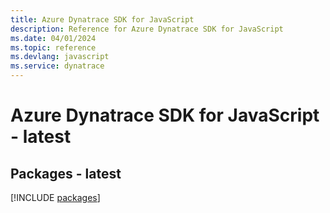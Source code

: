 ```yaml
---
title: Azure Dynatrace SDK for JavaScript
description: Reference for Azure Dynatrace SDK for JavaScript
ms.date: 04/01/2024
ms.topic: reference
ms.devlang: javascript
ms.service: dynatrace
---
```

# Azure Dynatrace SDK for JavaScript - latest
## Packages - latest
[!INCLUDE [packages](dynatrace-index.md)]